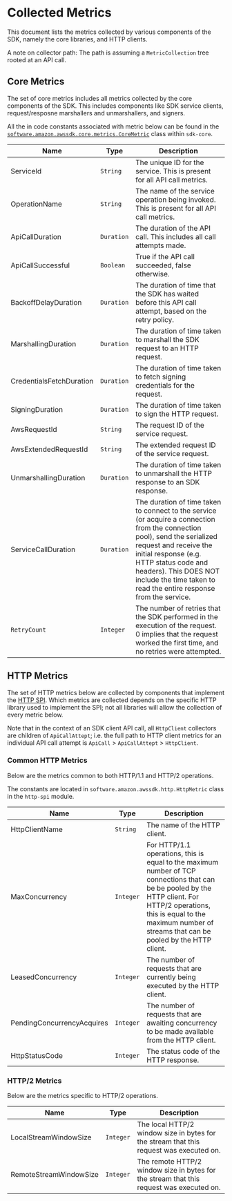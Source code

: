 # Collected Metrics

 This document lists the metrics collected by various components of the SDK,
 namely the core libraries, and HTTP clients.

 A note on collector path: The path is assuming a `MetricCollection` tree rooted at an API call.

## Core Metrics

The set of core metrics includes all metrics collected by the core components
of the SDK. This includes components like SDK service clients,
request/resposne marshallers and unmarshallers, and signers.

All the in code constants associated with metric below can be found in the
[`software.amazon.awssdk.core.metrics.CoreMetric`](https://github.com/aws/aws-sdk-java-v2/blob/8c192e3b04892987bf0872f76ba4f65167f3a872/core/sdk-core/src/main/java/software/amazon/awssdk/core/metrics/CoreMetric.java#L24)
class within `sdk-core`.

| Name                          | Type          | Description |
|-------------------------------|---------------|-------------|
| ServiceId                     | `String`      | The unique ID for the service. This is present for all API call metrics.|
| OperationName                 | `String`      | The name of the service operation being invoked. This is present for all API call metrics.|
| ApiCallDuration               | `Duration`    | The duration of the API call. This includes all call attempts made.|
| ApiCallSuccessful             | `Boolean`     | True if the API call succeeded, false otherwise. |
| BackoffDelayDuration          | `Duration`    | The duration of time that the SDK has waited before this API call attempt, based on the retry policy. |
| MarshallingDuration           | `Duration`    | The duration of time taken to marshall the SDK request to an HTTP request.|
| CredentialsFetchDuration      | `Duration`    | The duration of time taken to fetch signing credentials for the request.|
| SigningDuration               | `Duration`    | The duration of time taken to sign the HTTP request.|
| AwsRequestId                  | `String`      | The request ID of the service request.|
| AwsExtendedRequestId          | `String`      | The extended request ID of the service request.|
| UnmarshallingDuration         | `Duration`    | The duration of time taken to unmarshall the HTTP response to an SDK response. |
| ServiceCallDuration           | `Duration`    | The duration of time  taken to connect to the service (or acquire a connection from the connection pool), send the serialized request and receive the initial response (e.g. HTTP status code and headers). This DOES NOT include the time taken to read the entire response from the service. |
| `RetryCount`                  | `Integer`    | The number of retries that the SDK performed in the execution of the request. 0 implies that the request worked the first  time, and no retries were attempted. |

## HTTP Metrics

The set of HTTP metrics below are collected by components that implement the [HTTP SPI](https://github.com/aws/aws-sdk-java-v2/tree/sdk-metrics-development-2/http-client-spi). Which metrics are collected depends on the specific HTTP library used to implement the SPI; not all libraries will allow the collection of every metric below.

Note that in the context of an SDK client API call, all `HttpClient` collectors are children of `ApiCallAttept`; i.e. the full path to HTTP client metrics for an individual API call attempt is `ApiCall` > `ApiCallAttept` > `HttpClient`.

### Common HTTP Metrics

Below are the metrics common to both HTTP/1.1 and HTTP/2 operations.

The constants are located in `software.amazon.awssdk.http.HttpMetric` class in the `http-spi` module.

| Name                          | Type      | Description | 
|-------------------------------|-----------|-------------|
| HttpClientName                | `String`  |  The name of the HTTP client. |
| MaxConcurrency                | `Integer` | For HTTP/1.1 operations, this is equal to the maximum number of TCP connections that can be be pooled by the HTTP client. For HTTP/2 operations, this is equal to the maximum number of streams that can be pooled by the HTTP client.
| LeasedConcurrency             | `Integer` | The number of requests that are currently being executed by the HTTP client. |
| PendingConcurrencyAcquires    | `Integer` | The number of requests that are awaiting concurrency to be made available from the HTTP client. |
| HttpStatusCode                | `Integer` | The status code of the HTTP response. |

### HTTP/2 Metrics

Below are the metrics specific to HTTP/2 operations.

|  Name                    | Type      | Description  |
|--------------------------|-----------|--------------|
| LocalStreamWindowSize    | `Integer` | The local HTTP/2 window size in bytes for the stream that this request was executed on. |
| RemoteStreamWindowSize   | `Integer` | The remote HTTP/2 window size in bytes for the stream that this request was executed on. |
